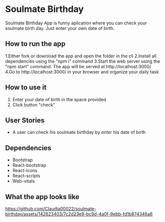 



# Soulmate Birthday
Soulmate Birthday App is funny aplication where you can check your soulmate birth day. Just enter your own date of birth.


## How to run the app

1.Either fork or download the app and open the folder in the cli
2.Install all dependencies using the "npm i" command 
3.Start the web server using the "npm start" command. The app will be served at http://localhost:3000/  
4.Go to http://localhost:3000/ in your browser and organize your daily task

## How to use it

1. Enter your date of birth in the space provided
2. Click button "check"


## User Stories

- A user can check his soulmate birthday by enter his date of birth

## Dependencies

- Bootstrap
- React-bootstrap
- React-icons
- React-scripts
- Web-vitals

## What the app looks like


https://github.com/Claudia00022/soulmate-birthday/assets/142623403/7c2d23e9-bc9d-4a0f-9ebb-fd1b874346a6
